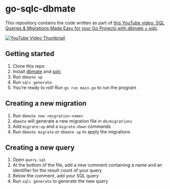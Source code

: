 # go-sqlc-dbmate

This repository contains the code written as part of [this YouTube video: SQL Queries & Migrations Made Easy for your Go Projects with dbmate + sqlc](https://img.youtube.com/vi/-7f1_h-Nves/sddefault.jpg)

[![YouTube Video Thumbnail](https://img.youtube.com/vi/-7f1_h-Nves/sddefault.jpg)](https://www.youtube.com/watch?v=-7f1_h-Nves)

## Getting started

1. Clone this repo
2. Install [dbmate](https://github.com/amacneil/dbmate) and [sqlc](https://sqlc.dev/)
3. Run `dbmate up`
4. Run `sqlc generate`
5. You're ready to roll! Run `go run main.go` to run the program

## Creating a new migration

1. Run `dbmate new <migration-name>`
2. `dbmate` will generate a new migration file in `db/migrations`
3. Add `migrate:up` and a `migrate:down` commands
4. Run `dbmate migrate` or `dbmate up` to apply the migrations

## Creating a new query

1. Open `query.sql`
2. At the bottom of the file, add a new comment containing a name and an identifier for the result count of your query
3. Below the comment, add your SQL query
4. Run `sqlc generate` to generate the new query
